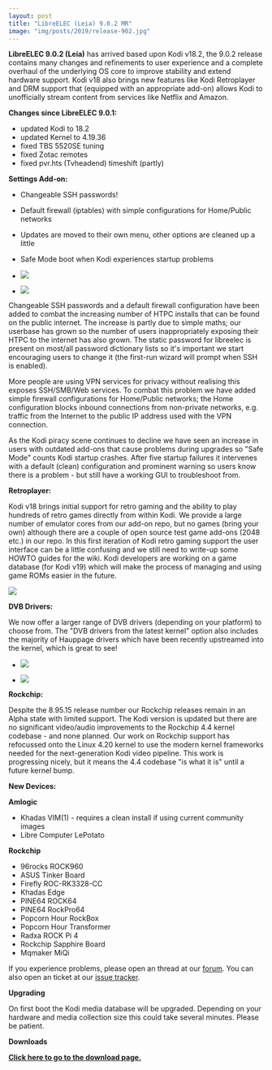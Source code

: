 ```yaml
---
layout: post
title: "LibreELEC (Leia) 9.0.2 MR"
image: "img/posts/2019/release-902.jpg"
---
```


**LibreELEC 9.0.2 (Leia)** has arrived based upon Kodi v18.2, the 9.0.2 release contains many changes and refinements to user experience and a complete overhaul of the underlying OS core to improve stability and extend hardware support. Kodi v18 also brings new features like Kodi Retroplayer and DRM support that (equipped with an appropriate add-on) allows Kodi to unofficially stream content from services like Netflix and Amazon.

**Changes since LibreELEC 9.0.1:**

- updated Kodi to 18.2
- updated Kernel to 4.19.36
- fixed TBS 5520SE tuning
- fixed Zotac remotes
- fixed pvr.hts (Tvheadend) timeshift (partly)

**Settings Add-on:**

- Changeable SSH passwords!
- Default firewall (iptables) with simple configurations for Home/Public networks
- Updates are moved to their own menu, other options are cleaned up a little
- Safe Mode boot when Kodi experiences startup problems

- ![]({{site.baseurl}}/img/posts/2019/info2-800x600.jpg)
    
- ![]({{site.baseurl}}/img/posts/2019/safemode-800x600.jpg)
    

Changeable SSH passwords and a default firewall configuration have been added to combat the increasing number of HTPC installs that can be found on the public internet. The increase is partly due to simple maths; our userbase has grown so the number of users inappropriately exposing their HTPC to the internet has also grown. The static password for libreelec is present on most/all password dictionary lists so it's important we start encouraging users to change it (the first-run wizard will prompt when SSH is enabled).  
  
More people are using VPN services for privacy without realising this exposes SSH/SMB/Web services. To combat this problem we have added simple firewall configurations for Home/Public networks; the Home configuration blocks inbound connections from non-private networks, e.g. traffic from the Internet to the public IP address used with the VPN connection.  
  
As the Kodi piracy scene continues to decline we have seen an increase in users with outdated add-ons that cause problems during upgrades so "Safe Mode" counts Kodi startup crashes. After five startup failures it intervenes with a default (clean) configuration and prominent warning so users know there is a problem - but still have a working GUI to troubleshoot from.

**Retroplayer:**

Kodi v18 brings initial support for retro gaming and the ability to play hundreds of retro games directly from within Kodi. We provide a large number of emulator cores from our add-on repo, but no games (bring your own) although there are a couple of open source test game add-ons (2048 etc.) in our repo. In this first iteration of Kodi retro gaming support the user interface can be a little confusing and we still need to write-up some HOWTO guides for the wiki. Kodi developers are working on a game database (for Kodi v19) which will make the process of managing and using game ROMs easier in the future.

![]({{site.baseurl}}/img/posts/2019/game-800x600.png)

**DVB Drivers:**

We now offer a larger range of DVB drivers (depending on your platform) to choose from. The "DVB drivers from the latest kernel" option also includes the majority of Hauppage drivers which have been recently upstreamed into the kernel, which is great to see!

- ![]({{site.baseurl}}/img/posts/2019/driverselect.jpg)
    
- ![]({{site.baseurl}}/img/posts/2019/driverselect-800x495.png)
    

**Rockchip:**

Despite the 8.95.15 release number our Rockchip releases remain in an Alpha state with limited support. The Kodi version is updated but there are no significant video/audio improvements to the Rockchip 4.4 kernel codebase - and none planned. Our work on Rockchip support has refocussed onto the Linux 4.20 kernel to use the modern kernel frameworks needed for the next-generation Kodi video pipeline. This work is progressing nicely, but it means the 4.4 codebase "is what it is" until a future kernel bump.

**New Devices:**

**Amlogic**

- Khadas VIM(1) - requires a clean install if using current community images
- Libre Computer LePotato

**Rockchip**

- 96rocks ROCK960
- ASUS Tinker Board
- Firefly ROC-RK3328-CC
- Khadas Edge
- PINE64 ROCK64
- PINE64 RockPro64
- Popcorn Hour RockBox
- Popcorn Hour Transformer
- Radxa ROCK Pi 4
- Rockchip Sapphire Board
- Mqmaker MiQi

If you experience problems, please open an thread at our [forum](https://forum.libreelec.tv). You can also open an ticket at our [issue tracker](https://forum.libreelec.tv/core/ticketsystem/).

**Upgrading**

On first boot the Kodi media database will be upgraded. Depending on your hardware and media collection size this could take several minutes. Please be patient.

**Downloads**

[**Click here to go to the download page.**](https://libreelec.tv/downloads_new/)
